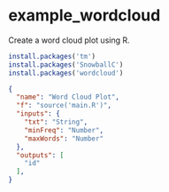 # example_wordcloud
Create a word cloud plot using R.

```R
install.packages('tm')
install.packages('SnowballC')
install.packages('wordcloud')
```
```JSON
{
  "name": "Word Cloud Plot",
  "f": "source('main.R')",
  "inputs": {
    "txt": "String",
    "minFreq": "Number",
    "maxWords": "Number"
  },
  "outputs": [
    "id"
  ],
}
```
